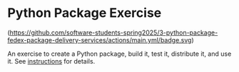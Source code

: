 # Python Package Exercise

(https://github.com/software-students-spring2025/3-python-package-fedex-package-delivery-services/actions/main.yml/badge.svg)

An exercise to create a Python package, build it, test it, distribute it, and use it. See [instructions](./instructions.md) for details.
